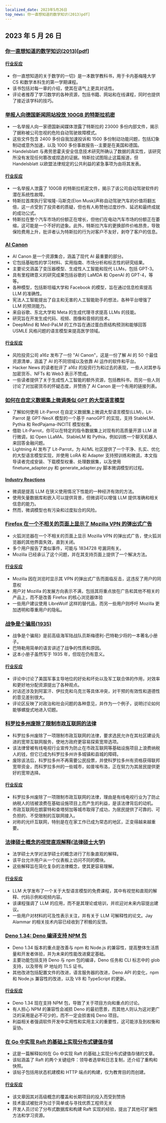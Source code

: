 ```yaml
---
localized_date: 2023年5月26日
top_news: 你一直想知道的数学知识(2013)pdf]
---
```


## 2023 年 5 月 26 日

### [你一直想知道的数学知识(2013)[pdf]](https://www.math.cmu.edu/~jmackey/151_128/bws_book.pdf)

#### [行业反应](http://news.ycombinator.com/item?id=36069847)

- 你一直想知道的关于数学的一切》是一本数学教科书，用于卡内基梅隆大学 CS 和数学本科生的第一学期课程。
- 该书包括对每一章的介绍，使其在语气上更具对话性。
- 评论者推荐了学习数学的各种资源，包括书籍、网站和在线课程，同时也提供了接近该学科的技巧。

### [举报人向德国新闻网站投放 100GB 的特斯拉机密](https://jalopnik.com/whistleblower-drops-100-gigabytes-of-tesla-secrets-to-g-1850476542)

- 一名举报人向一家德国新闻媒体泄露了特斯拉的 23000 多份内部文件，揭示了据称被公司忽视的危险自动驾驶故障模式。
- 这些文件包含 2400 多份自我加速投诉和 1500 多份制动功能问题，包括幻象制动或意外加速，以及 1000 多份事故报告--主要是在美国和德国。
- Handelsblatt 与弗劳恩霍夫安全信息技术研究所确认了数据的真实性，该研究所没有发现任何篡改或捏造的证据。特斯拉试图阻止这篇报道，但 Handelsblatt 以欧盟法律规定的公共利益的紧急事项为由将其发表。

#### [行业反应](http://news.ycombinator.com/item?id=36075886)

- 一名举报人泄露了 100GB 的特斯拉机密文件，揭示了该公司自动驾驶软件的潜在系统性故障。
- 特斯拉首席执行官埃隆-马斯克(Elon Musk)声称自动驾驶汽车的价值将翻五倍，这一点受到了投资者的质疑，但也有人称赞他过度炒作、延迟和最终成就的成功公式。
- 特斯拉在整个汽车市场的份额正在增长，但他们在电动汽车市场的份额正在萎缩，这可能是一个不好的迹象。此外，特斯拉汽车的更换部件价格昂贵，导致保险费用上升，批评者认为特斯拉的行为对客户不友好，剥夺了客户的信息。

### [AI Canon](https://a16z.com/2023/05/25/ai-canon/)

- AI Canon 是一个资源集合，涵盖了现代 AI 最重要的部分。
- 它包括基础性的学习材料、实用指南、市场分析和标志性的研究结果。
- 主要论文涵盖了变压器模型、生成性人工智能和现代 LLMs，包括 GPT-3。
- 具有里程碑意义的研究成果包括谷歌的 LaMDA 和 OpenAI 的 GPT-4，等等。
- 各种模型，包括斯坦福大学和 Facebook 的模型，旨在通过信息检索提高 LLM 的准确性。
- 宪法人工智能提出了自主和无害的人工智能助手的想法，各种平台增强了 LLM 的预测能力。
- 来自谷歌、东北大学和 Meta 的生成代理寻求提高 LLMs 的技能。
- 研究旨在开发生成代码、视频、图像和音频的技术。
- DeepMind 和 Med-PaLM 的工作旨在通过蛋白质结构预测和能够回答 USMLE 风格问题的语言模型来提高医学领域。

#### [行业反应](http://news.ycombinator.com/item?id=36072268)

- 风险投资公司 a16z 发布了一份 "AI Canon"，这是一份了解 AI 的 50 个最佳资源清单，涵盖了 AI 的不同领域以及依靠 AI 运作的软件和平台。
- Hacker News 的读者批评了 a16z 的投资行为和过去的表现，一些人对其参与加密货币、NFTs 和 Web3 表示不赞成。
- 一些读者提供了关于生成性人工智能的额外资源，包括教科书，而另一些人则讨论了对加密货币的怀疑态度，并赞扬了 AI Canon 是一个有用的链接列表。

### [如何在自定义数据集上微调类似 GPT 的大型语言模型](https://lightning.ai/pages/blog/how-to-finetune-gpt-like-large-language-models-on-a-custom-dataset/)

- 了解如何使用 Lit-Parrot 在自定义数据集上微调大型语言模型(LLM)，Lit-Parrot 是 GPT-NeoX 模型的一个基于 nanoGPT 的实现，支持 StableLM、Pythia 和 RedPajama-INCITE 模型权重。
- 借助 Lit-Parrot，你可以在特定的指令数据集上对现有的高质量开源 LLM 进行微调，如 Open LLaMA、StableLM 和 Pythia，例如训练一个聊天机器人来回答金融问题。
- Lightning AI 发布了 Lit-Parrot，为 AI/ML 社区提供了一个干净、扎实、优化的大型语言模型实现，并使用 LoRA 和 Adapter 支持预训练和微调，本文指导读者完成安装、下载模型权重、处理数据集，以及使用 finetune_adapter.py 和 generate_adapter.py 脚本微调模型的过程。

#### [Industry Reactions](http://news.ycombinator.com/item?id=36068850)

- 微调是提高 LLM 在狭义使用情况下性能的一种经济有效的方法。
- 使用矢量数据库和嵌入可以提供背景，但微调可以增强 LLM 提供准确和相关信息的能力。
- 然而，微调模型也有污染和过度拟合的风险。

### [Firefox 在一个不相关的页面上显示了 Mozilla VPN 的弹出式广告](https://bugzilla.mozilla.org/show_bug.cgi?id=1835158)

- 火狐浏览器在一个不相关的页面上显示 Mozilla VPN 的弹出式广告，使火狐浏览器的其他界面失效，直到关闭。
- 多个用户报告了类似事件，可能与 1834728 号漏洞有关。
- Mozilla 已经承认了这个问题，并在其支持页面上提供了一个解决方法。

#### [行业反应](http://news.ycombinator.com/item?id=36077360)

- Mozilla 因在浏览时显示其 VPN 的弹出式广告而面临反击，这违反了用户的同意权
- 用户对 Mozilla 的发展方向表示不满，包括其将重点放在广告和其他不相关的产品上，而不是改善 Firefox 的核心浏览器体验
- 一些用户建议使用 LibreWolf 这样的替代品，而另一些用户则呼吁 Mozilla 更加透明和尊重用户的隐私。

### [战争是个骗局(1935)](https://archive.org/details/WarIsARacket)

- 战争是个骗局》是前高级海军陆战队员斯梅德利-巴特勒少将的一本著名小册子。
- 巴特勒用简单的语言讲述了战争的性质和原因。
- 这本小册子虽然写于 1935 年，但现在仍有意义。

#### [行业反应](http://news.ycombinator.com/item?id=36074845)

- 评论中讨论了美国军事主导地位的好处和坏处以及军工联合体的作用，对效率和更好地分配资源提出了各种观点。
- 对话还涉及到阿富汗、伊拉克和乌克兰等具体冲突，对干预的有效性和道德性的意见差别很大。
- 评论区反映了对政治和社会问题的各种意见，并作为一个例子，说明讨论如何能够螺旋式地进入切题。

### [科罗拉多州废除了限制市政互联网的法律](https://coloradosun.com/2023/05/24/municipal-internet-sb-152-repealed-colorado/)

- 科罗拉多州废除了一项限制市政互联网的法律，要求选民允许在其社区建设先进的宽带互联网服务，使地方政府更容易探索宽带选项。
- 该法律曾被有线电视行业宣传为防止在市政互联网等基础设施项目上浪费纳税人的钱，但它已成为科罗拉多州许多城镇和县城的障碍。
- 废除该法后，科罗拉多州不再需要公民投票，并使科罗拉多州有资格获得联邦宽带资金，而科罗拉多州的一些城市，如普埃布洛，正在努力为其居民提供更好的宽带选择。

#### [行业反应](http://news.ycombinator.com/item?id=36075801)

- 科罗拉多州废除了一项限制市政互联网的法律，理由是有线电视行业为了防止纳税人的钱被浪费在基础设施项目上而产生的利益，是该法律背后的动机。
- 市政互联网在朗蒙特和查塔努加等城市取得了成功，为居民提供了可靠的、可负担的、不受限制的互联网接入。
- 对称的光纤互联网，特别是在在家工作已成为常态的地区，正变得越来越重要。

### [法律硕士概念的视觉直观解释(法律硕士大学)](https://llm.university)

- 法学硕士大学对法学硕士的概念进行了形象直观的解释。
- 该平台允许用户从一个仪表板上访问不同的模块。
- 这些解释旨在简化复杂的法律概念，使其更容易理解。

#### [行业反应](http://news.ycombinator.com/item?id=36070090)

- LLM 大学发布了一个关于大型语言模型的免费课程，其中有视觉和直观的解释、代码示例和视频内容。
- 该课程强调了 LLM 的应用，而不是其理论或培训，并欢迎对未来内容提出建议。
- 一些用户对材料的可及性表示关注，并有关于 LLM 可解释性的论文。Jay Alammar 的相关技术内容已经收到了积极的反馈。

### [Deno 1.34: Deno 编译支持 NPM 包](https://deno.com/blog/v1.34)

- Deno 1.34 版本的重点是改善与 npm 和 Node.js 的兼容性，提高整体生活质量和开发者体验，并为未来的性能改进奠定基础。
- 主要功能包括支持 Deno 与 npm 包的编译，Deno 任务和 CLI 标志中的 glob 支持，以及带有 IP 地址的 TLS 证书。
- 其他改进包括配置文件的改进，语言服务器的改进，Deno API 的变化，npm 和 Node.js 兼容性的改进，以及 V8 和 TypeScript 的更新。

#### [行业反应](http://news.ycombinator.com/item?id=36068896)

- Deno 1.34 现在支持 NPM 包，导致了关于项目方向和重点的讨论。
- 有人担心 NPM 的兼容性会减损 Deno 的最初愿景，而其他人则认为这对更广泛的采用是必不可少的，而不一定会损害纯 Deno 项目。
- 利益相关者强调软件开发中实用性和实用主义的重要性，这可能涉及到权衡和妥协。

### [在 Go 中实现 Raft 的基础上实现分布式键值存储](https://notes.eatonphil.com/2023-05-25-raft.html)

- 这是一篇解释如何在 Go 中实现 Raft 的基础上实现分布式键值存储的文章。
- 该帖涵盖了 Raft 的两个关键组件：领导者选举和日志复制，还介绍了重构和快照。
- 该帖子包括用状态机建模和 HTTP 端点的构建，仅为教育目的而创建。

#### [行业反应](http://news.ycombinator.com/item?id=36070426)

- 该文章因其对高级概念的覆盖和长期项目的投入而受到赞扬
- 技术面试被批评为过于简单或与寻找优质工程师无关
- 开发人员讨论了分布式数据库和构建 Raft 实现的经验，提出了其他可扩展性方法和学习资源。


